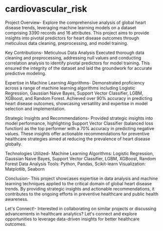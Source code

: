 # cardiovascular_risk

Project Overview-
Explore the comprehensive analysis of global heart disease trends, leveraging machine learning models on a dataset comprising 3390 records and 16 attributes. This project aims to provide insights into pivotal predictors for heart disease outcomes through meticulous data cleaning, preprocessing, and model training.

Key Contributions-
Meticulous Data Analysis
Executed thorough data cleaning and preprocessing, addressing null values and conducting correlation analysis to identify pivotal predictors for model training. This ensured the integrity of the dataset and laid the groundwork for accurate predictive modeling.

Expertise in Machine Learning Algorithms-
Demonstrated proficiency across a range of machine learning algorithms including Logistic Regression, Gaussian Naive Bayes, Support Vector Classifier, LGBM, XGBoost, and Random Forest. Achieved over 90% accuracy in predicting heart disease outcomes, showcasing versatility and expertise in model selection and implementation.

Strategic Insights and Recommendations-
Provided strategic insights into model performance, highlighting Support Vector Classifier (balanced loss function) as the top performer with a 70% accuracy in predicting negative values. These insights offer actionable recommendations for preventive healthcare strategies aimed at reducing the prevalence of heart disease globally.

Technologies Utilized-
Machine Learning Algorithms: Logistic Regression, Gaussian Naive Bayes, Support Vector Classifier, LGBM, XGBoost, Random Forest
Data Analysis Tools: Python, Pandas, Scikit-learn
Visualization: Matplotlib, Seaborn

Conclusion-
This project showcases expertise in data analysis and machine learning techniques applied to the critical domain of global heart disease trends. By providing strategic insights and actionable recommendations, it contributes to the ongoing efforts in preventive healthcare and public health awareness.

Let's Connect!-
Interested in collaborating on similar projects or discussing advancements in healthcare analytics? Let's connect and explore opportunities to leverage data-driven insights for better healthcare outcomes.

